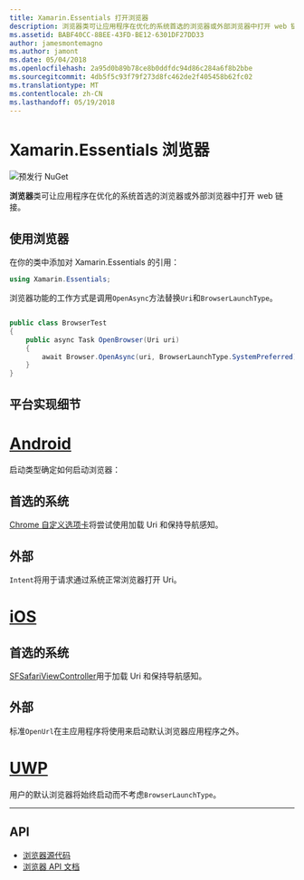 ```yaml
---
title: Xamarin.Essentials 打开浏览器
description: 浏览器类可让应用程序在优化的系统首选的浏览器或外部浏览器中打开 web 链接。
ms.assetid: BABF40CC-8BEE-43FD-BE12-6301DF27DD33
author: jamesmontemagno
ms.author: jamont
ms.date: 05/04/2018
ms.openlocfilehash: 2a95d0b89b78ce8b0ddfdc94d86c284a6f8b2bbe
ms.sourcegitcommit: 4db5f5c93f79f273d8fc462de2f405458b62fc02
ms.translationtype: MT
ms.contentlocale: zh-CN
ms.lasthandoff: 05/19/2018
---
```

# <a name="xamarinessentials-browser"></a>Xamarin.Essentials 浏览器

![预发行 NuGet](~/media/shared/pre-release.png)

**浏览器**类可让应用程序在优化的系统首选的浏览器或外部浏览器中打开 web 链接。

## <a name="using-browser"></a>使用浏览器

在你的类中添加对 Xamarin.Essentials 的引用：

```csharp
using Xamarin.Essentials;
```

浏览器功能的工作方式是调用`OpenAsync`方法替换`Uri`和`BrowserLaunchType`。

```csharp

public class BrowserTest
{
    public async Task OpenBrowser(Uri uri)
    {
        await Browser.OpenAsync(uri, BrowserLaunchType.SystemPreferred);
    }
}
```

## <a name="platform-implementation-specifics"></a>平台实现细节

# <a name="androidtabandroid"></a>[Android](#tab/android)

启动类型确定如何启动浏览器：

## <a name="system-preferred"></a>首选的系统

[Chrome 自定义选项卡](https://developer.chrome.com/multidevice/android/customtabs)将尝试使用加载 Uri 和保持导航感知。

## <a name="external"></a>外部

`Intent`将用于请求通过系统正常浏览器打开 Uri。

# <a name="iostabios"></a>[iOS](#tab/ios)

## <a name="system-preferred"></a>首选的系统

[SFSafariViewController](https://developer.xamarin.com/api/type/SafariServices.SFSafariViewController/)用于加载 Uri 和保持导航感知。

## <a name="external"></a>外部

标准`OpenUrl`在主应用程序将使用来启动默认浏览器应用程序之外。

# <a name="uwptabuwp"></a>[UWP](#tab/uwp)

用户的默认浏览器将始终启动而不考虑`BrowserLaunchType`。

--------------

## <a name="api"></a>API

- [浏览器源代码](https://github.com/xamarin/Essentials/tree/master/Xamarin.Essentials/Browser)
- [浏览器 API 文档](xref:Xamarin.Essentials.Browser)
